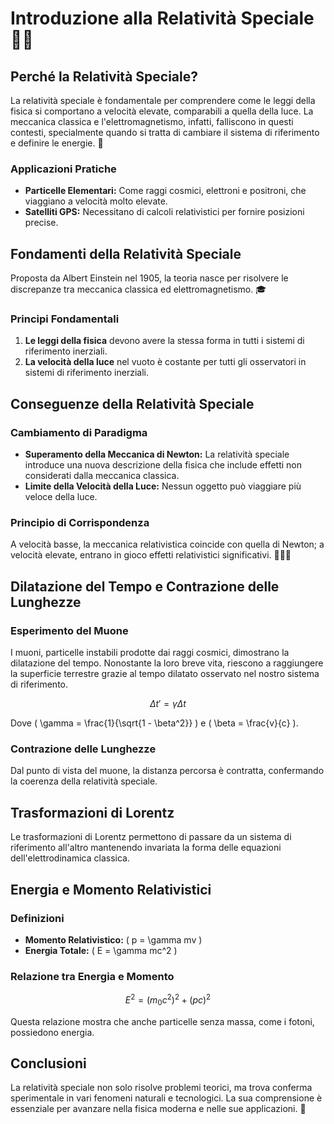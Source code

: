 # Introduzione alla Relatività Speciale 🧑‍🔬

## Perché la Relatività Speciale?

La relatività speciale è fondamentale per comprendere come le leggi della fisica si comportano a velocità elevate, comparabili a quella della luce. La meccanica classica e l'elettromagnetismo, infatti, falliscono in questi contesti, specialmente quando si tratta di cambiare il sistema di riferimento e definire le energie. 🌌

### Applicazioni Pratiche

- **Particelle Elementari:** Come raggi cosmici, elettroni e positroni, che viaggiano a velocità molto elevate.
- **Satelliti GPS:** Necessitano di calcoli relativistici per fornire posizioni precise.

## Fondamenti della Relatività Speciale

Proposta da Albert Einstein nel 1905, la teoria nasce per risolvere le discrepanze tra meccanica classica ed elettromagnetismo. 🎓

### Principi Fondamentali

1. **Le leggi della fisica** devono avere la stessa forma in tutti i sistemi di riferimento inerziali.
2. **La velocità della luce** nel vuoto è costante per tutti gli osservatori in sistemi di riferimento inerziali.

## Conseguenze della Relatività Speciale

### Cambiamento di Paradigma

- **Superamento della Meccanica di Newton:** La relatività speciale introduce una nuova descrizione della fisica che include effetti non considerati dalla meccanica classica.
- **Limite della Velocità della Luce:** Nessun oggetto può viaggiare più veloce della luce.

### Principio di Corrispondenza

A velocità basse, la meccanica relativistica coincide con quella di Newton; a velocità elevate, entrano in gioco effetti relativistici significativi. 🏃‍♂️💨

## Dilatazione del Tempo e Contrazione delle Lunghezze

### Esperimento del Muone

I muoni, particelle instabili prodotte dai raggi cosmici, dimostrano la dilatazione del tempo. Nonostante la loro breve vita, riescono a raggiungere la superficie terrestre grazie al tempo dilatato osservato nel nostro sistema di riferimento.

$$ \Delta t' = \gamma \Delta t $$

Dove \( \gamma = \frac{1}{\sqrt{1 - \beta^2}} \) e \( \beta = \frac{v}{c} \).

### Contrazione delle Lunghezze

Dal punto di vista del muone, la distanza percorsa è contratta, confermando la coerenza della relatività speciale.

## Trasformazioni di Lorentz

Le trasformazioni di Lorentz permettono di passare da un sistema di riferimento all'altro mantenendo invariata la forma delle equazioni dell'elettrodinamica classica.

## Energia e Momento Relativistici

### Definizioni

- **Momento Relativistico:** \( p = \gamma mv \)
- **Energia Totale:** \( E = \gamma mc^2 \)

### Relazione tra Energia e Momento

$$ E^2 = (m_0 c^2)^2 + (pc)^2 $$

Questa relazione mostra che anche particelle senza massa, come i fotoni, possiedono energia.

## Conclusioni

La relatività speciale non solo risolve problemi teorici, ma trova conferma sperimentale in vari fenomeni naturali e tecnologici. La sua comprensione è essenziale per avanzare nella fisica moderna e nelle sue applicazioni. 🚀